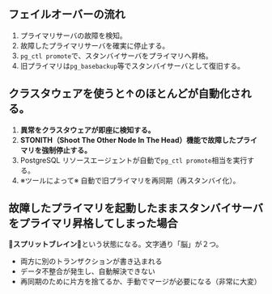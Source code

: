 ## フェイルオーバーの流れ
1. プライマリサーバの故障を検知。
2. 故障したプライマリサーバを確実に停止する。
3. `pg_ctl promote`で、スタンバイサーバをプライマリへ昇格。
4. 旧プライマリは`pg_basebackup`等でスタンバイサーバとして復旧する。

## クラスタウェアを使うと↑のほとんどが自動化される。
1. **異常をクラスタウェアが即座に検知する。**
2. **STONITH（Shoot The Other Node In The Head）機能で故障したプライマリを強制停止する。**
3. PostgreSQL リソースエージェントが自動で`pg_ctl promote`相当を実行する。
4. ※ツールによって※ 自動で旧プライマリを再同期（再スタンバイ化）。

## 故障したプライマリを起動したままスタンバイサーバをプライマリ昇格してしまった場合
🔴**スプリットブレイン**🔴という状態になる。文字通り「脳」が２つ。
- 両方に別のトランザクションが書き込まれる
- データ不整合が発生し、自動解決できない
- 再同期のために片方を捨てるか、手動でマージが必要になる（非常に大変）

